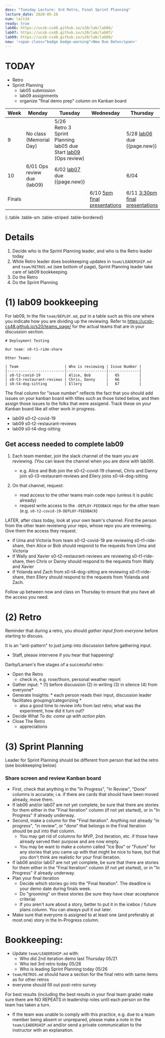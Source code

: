 ```yaml
---
desc: "Tuesday Lecture: 3rd Retro, Final Sprint Planning"
lecture_date: 2020-05-26
num: lect24
ready: true
lab06: https://ucsb-cs48.github.io/s20/lab/lab06/
lab07: https://ucsb-cs48.github.io/s20/lab/lab07/
lab09: https://ucsb-cs48.github.io/s20/lab/lab09/
new: '<span class="badge badge-warning">New Due Date</span>'
---
```





# TODAY
* Retro
* Sprint Planning
  - lab05 submission
  - lab09 assignments
  - organize "final demo prep" column on Kanban board



| Week | Monday        | Tuesday              | Wednesday |  Thursday      | Friday |
|------|---------------|----------------------|-----------|----------------|--------|
|  9   | No class (Memorial Day) | 5/26  <br/> Retro 3 <br /> Sprint Planning <br /> lab05 due <br />  Start [lab09]({{page.lab09}}) (Ops review) |   | 5/28  [lab06]({{page.lab06}}) due <br> {{page.new}}  | |
|  10   | 6/01  Ops review due (lab09)  | 6/02  [lab07]({{page.lab07}}) due <br> {{page.new}}  |        | 6/04 | |
| Finals |  |  | 6/10 [5pm final presentations](https://ucsb-cs48.github.io/s20/exam/5pm_section/) | 6/11 [3:30pm final presentations](https://ucsb-cs48.github.io/s20/exam/330pm_section/) | |
{:.table .table-sm .table-striped .table-bordered}

# Details

1. Decide who is the Sprint Planning leader, and who is the Retro leader today
2. While Retro leader does bookkeeping updates in `team/LEADERSHIP.md` and `team/RETROS.md` (see bottom of page), Sprint Planning leader take care of lab09 bookkeeping.
3. Do the Retro
4. Do the Sprint Planning


# (1) lab09 bookkeeping

For lab09, In the file `team/DEPLOY.md`, put in a table such as this one where you indicate how you are dividing up the 
reviewing.  Refer to <https://ucsb-cs48.github.io/s20/teams_page/> for the actual teams that are in your discussion
section.

```
# Deployment Testing
    
Our team: s0-t1-ride-share

Other Teams:
  
| Team                     | Who is reviewing | Issue Number |
|--------------------------|------------------|--------------|
| s0-t2-covid-19           | Alice, Bob       |   65         |
| s0-t3-restaurant-reviews | Chris, Danny     |   66         |
| s0-t4-dog-sitting        | Ellery           |   67         |
```
 
The final column for "issue number" reflects the fact that you should add issues on your kanban board with titles
such as those listed below, and then assign those issues to the folks that were assigend.  Track these on your Kanban board
like all other work in progress.  
* lab09 s0-t2-covid-19
* lab09 s0-t2-restaurant-reviews
* lab09 s0-t4-dog-sitting

## Get access needed to complete lab09

1. Each team member, join the slack channel of the team you are reviewing.  (You can leave the channel when you are done with lab09).  
   - e.g. Alice and Bob join the s0-t2-covid-19 channel, Chris and Danny join s0-t3-restaurant-reviews and Ellery joins s0-t4-dog-sitting  
   
2. On that channel, request:
   - read access to the other teams main code repo (unless it is public already)
   - request write access to the `-DEPLOY-FEEDBACK` repo for the other team (e.g. `s0-t2-covid-19-DEPLOY-FEEDBACK`)

LATER, after class today, look at your own team's channel.  Find the person from the other team revieiwng your repo, whose repo you are reviewing.  Give them the access they request.
* if Uma and Victoria from team s0-t2-covid-19 are reviewing s0-t1-ride-share, then Alice or Bob should respond to the requests from Uma and Victoria
* if Wally and Xavier  s0-t2-restaurant-reviews are reviewing s0-t1-ride-share, then Chris or Danny should respond to the requests from Wally and Xavier
* if Yolanda and Zach from s0-t4-dog-sitting are reviewing s0-t1-ride-share, then Ellery should respond to the requests from Yolanda and Zach.

Follow up between now and class on Thursday to ensure that you have all the access you need.

# (2) Retro

Reminder that during a retro, you should *gather input from everyone* before starting to discuss.

It is an "anti-pattern" to just jump into discussion before gathering input.   
* Staff, please intervene if you hear that happening!

Darby/Larsen's five stages of a successful retro:
* Open the Retro
  - check in, e.g. rose/thorn, personal weather report
* Gather input: * (1) before discussion (2) in writing (3) in silence (4) from everyone*
* Generate Insights: * each person reads their input, discussion leader facilitates grouping/categorizing *
  - also a good time to review info from last retro; what was the experiment, how did it turn out?
* Decide What To do: *come up with action plan.*
* Close The Retro
  - appreciations
  

  
# (3) Sprint Planning

Leader for Sprint Planning should be different from person that led the retro (see bookkeeping below)

### Share screen and review Kanban board

* First, check that anything in the "In Progress", "In Review", "Done" columns is accurate; i.e. if there are cards that should have been moved already, move them.
* If lab06 and/or lab07 are not yet complete, be sure that there are stories for them either in the "Final Iteration" column (if not yet started), or in "In Progress" if already underway.
* Second, make a column for the "Final Iteration".   Anything not already "in progress", "in review", or "done" that belongs in the Final Iteration should be put into that column.
  - You may get rid of columns for MVP, 2nd iteration, etc. if those have already served their purpose and are now empty.
  - You may be want to make a column called "Ice Box" or "Future" for any stories that you came up with that might be nice to have, but that you don't think are realistic for your final iteration.
* If lab06 and/or lab07 are not yet complete, be sure that there are stories for them either in the "Final Iteration" column (if not yet started), or in "In Progress" if already underway.
* Plan your final iteration    
  - Decide which stories go into the "Final Iteration".  The deadline is your demo date during finals week.
  - Do "grooming" on these stories (be sure they have clear acceptance criteria)
  - If you aren't sure about a story, better to put it in the icebox / future plans column.  You can always pull it out later.
* Make sure that everyone is assigned to at least one (and preferably at most one) story in the In-Progress column.

# Bookkeeping:

* Update `team/LEADERSHIP.md` with:
  * Who did 2nd iteration demo last Thursday 05/21
  * Who led 3rd retro today 05/26
  * Who is leading Sprint Planning today 05/26
* `team/RETROS.md` should have a section for the final retro with same items as for other retros
* everyone should fill out post-retro survey

For best results (including the best results in your final team grade) make sure there are NO REPEATS in leadership roles until each person on the team has taken a turn.

* If the team was unable to comply with this practice, e.g. due to a team member being absent or unprepared, please make a note in the `team/LEADERSHIP.md` and/or send a private communication to the instructor with an explanation.

